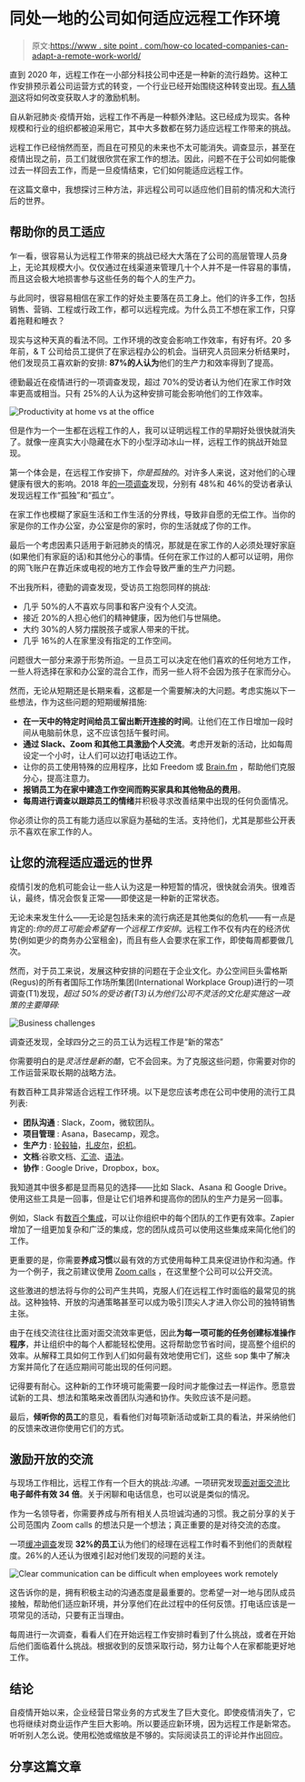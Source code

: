 # 同处一地的公司如何适应远程工作环境

> 原文:[https://www . site point . com/how-co located-companies-can-adapt-a-remote-work-world/](https://www.sitepoint.com/how-colocated-companies-can-adapt-to-a-remote-work-world/)

直到 2020 年，远程工作在一小部分科技公司中还是一种新的流行趋势。这种工作安排预示着公司运营方式的转变，一个行业已经开始围绕这种转变出现。[有人猜测](https://www.inc.com/scott-mautz/the-future-of-remote-work-is-happening-now-heres-how-to-make-it-work-for-you.html)这将如何改变获取人才的激励机制。

自从新冠肺炎·疫情开始，远程工作不再是一种额外津贴。这已经成为现实。各种规模和行业的组织都被迫采用它，其中大多数都在努力适应远程工作带来的挑战。

远程工作已经悄然而至，而且在可预见的未来也不太可能消失。调查显示，甚至在疫情出现之前，员工们就很欣赏在家工作的想法。因此，问题不在于公司如何能像过去一样回去工作，而是一旦疫情结束，它们如何能适应远程工作。

在这篇文章中，我想探讨三种方法，非远程公司可以适应他们目前的情况和大流行后的世界。

## 帮助你的员工适应

乍一看，很容易认为远程工作带来的挑战已经大大落在了公司的高层管理人员身上，无论其规模大小。仅仅通过在线渠道来管理几十个人并不是一件容易的事情，而且这会极大地损害参与这些任务的每个人的生产力。

与此同时，很容易相信在家工作的好处主要落在员工身上。他们的许多工作，包括销售、营销、工程或行政工作，都可以远程完成。为什么员工不想在家工作，只穿着拖鞋和睡衣？

现实与这种天真的看法不同。工作环境的改变会影响工作效率，有好有坏。20 多年前，& T 公司给员工提供了在家远程办公的机会。当研究人员回来分析结果时，他们发现员工喜欢新的安排: **87%的人认为**他们的生产力和效率得到了提高。

德勤最近在疫情进行的一项调查发现，超过 70%的受访者认为他们在家工作时效率更高或相当。只有 25%的人认为这种安排可能会影响他们的工作效率。

![Productivity at home vs at the office](../Images/2595e8f530db18fa1219582d574065f5.png)

但是作为一个一生都在远程工作的人，我可以证明远程工作的早期好处很快就消失了。就像一座真实大小隐藏在水下的小型浮动冰山一样，远程工作的挑战开始显现。

第一个体会是，在远程工作安排下，*你是孤独的*。对许多人来说，这对他们的心理健康有很大的影响。2018 年[的一项调查](https://www.hrmagazine.co.uk/article-details/freelancers-experiencing-isolation-and-mental-illness)发现，分别有 48%和 46%的受访者承认发现远程工作“孤独”和“孤立”。

在家工作也模糊了家庭生活和工作生活的分界线，导致非自愿的无偿工作。当你的家是你的工作办公室，办公室是你的家时，你的生活就成了你的工作。

最后一个考虑因素只适用于新冠肺炎的情况，那就是在家工作的人必须处理好家庭(如果他们有家庭的话)和其他分心的事情。任何在家工作过的人都可以证明，用你的网飞账户在靠近床或电视的地方工作会导致严重的生产力问题。

不出我所料，德勤的调查发现，受访员工抱怨同样的挑战:

*   几乎 50%的人不喜欢与同事和客户没有个人交流。
*   接近 20%的人担心他们的精神健康，因为他们与世隔绝。
*   大约 30%的人努力摆脱孩子或家人带来的干扰。
*   几乎 16%的人在家里没有指定的工作空间。

问题很大一部分来源于形势所迫。一旦员工可以决定在他们喜欢的任何地方工作，一些人将选择在家和办公室的混合工作，而另一些人将不会因为孩子在家而分心。

然而，无论从短期还是长期来看，这都是一个需要解决的大问题。考虑实施以下一些想法，作为这些问题的短期缓解措施:

*   **在一天中的特定时间给员工留出断开连接的时间**。让他们在工作日增加一段时间从电脑前休息，这不应该包括午餐时间。
*   **通过 Slack、Zoom 和其他工具激励个人交流**。考虑开发新的活动，比如每周设定一个小时，让人们可以边打电话边工作。
*   让你的员工使用特殊的应用程序，比如 Freedom 或 [Brain.fm](http://Brain.fm) ，帮助他们克服分心，提高注意力。
*   **报销员工为在家中建造工作空间而购买家具和其他物品的费用**。
*   **每周进行调查以跟踪员工的情绪**并积极寻求改善结果中出现的任何负面情况。

你必须让你的员工有能力适应以家庭为基础的生活。支持他们，尤其是那些公开表示不喜欢在家工作的人。

## 让您的流程适应遥远的世界

疫情引发的危机可能会让一些人认为这是一种短暂的情况，很快就会消失。很难否认，最终，情况会恢复正常——即使这是一种新的正常状态。

无论未来发生什么——无论是包括未来的流行病还是其他类似的危机——有一点是肯定的:*你的员工可能会希望有一个远程工作安排*。远程工作不仅有内在的经济优势(例如更少的商务办公室租金)，而且有些人会要求在家工作，即使每周都要做几次。

然而，对于员工来说，发展这种安排的问题在于企业文化。办公空间巨头雷格斯(Regus)的所有者国际工作场所集团(International Workplace Group)进行的一项调查(T1)发现，*超过 50%的受访者(T3)认为他们公司不灵活的文化是实施这一政策的主要障碍:*

![Business challenges](../Images/c52bf64ed521746ed255b0c4f0afc3d0.png)

调查还发现，全球四分之三的员工认为远程工作是“新的常态”

你需要明白的是*灵活性是新的酷*，它不会回来。为了克服这些问题，你需要对你的工作运营采取长期的战略方法。

有数百种工具非常适合远程工作环境。以下是您应该考虑在公司中使用的流行工具列表:

*   **团队沟通** : Slack，Zoom，微软团队。
*   **项目管理** : Asana，Basecamp，观念。
*   **生产力** : [轮毂轴](https://hubstaff.com/)，[扎皮尔](https://zapier.com/)，[织机](https://www.loom.com/)。
*   **文档**:谷歌文档、[汇流](https://www.atlassian.com/software/confluence)、[语法](https://contentfiesta.com/grammarly-review/)。
*   **协作** : Google Drive，Dropbox，box。

我知道其中很多都是显而易见的选择——比如 Slack、Asana 和 Google Drive。使用这些工具是一回事，但是让它们培养和提高你的团队的生产力是另一回事。

例如，Slack 有[数百个集成](https://slack.com/integrations)，可以让你组织中的每个团队的工作更有效率。Zapier 增加了一组更加复杂和广泛的集成，您的团队成员可以使用这些集成来简化他们的工作。

更重要的是，你需要**养成习惯**以最有效的方式使用每种工具来促进协作和沟通。作为一个例子，我之前建议使用 [Zoom calls](https://blog.zoom.us/creating-culture-community-amid-social-distancing-work-from-home/) ，在这里整个公司可以公开交流。

这些激进的想法将与你的公司产生共鸣，克服人们在远程工作时面临的最常见的挑战。这种独特、开放的沟通策略甚至可以成为吸引顶尖人才进入你公司的独特销售主张。

由于在线交流往往比面对面交流效率更低，因此**为每一项可能的任务创建标准操作程序**，并让组织中的每个人都能轻松使用。这将帮助您节省时间，提高整个组织的效率。从解释工具如何工作到人们如何最有效地使用它们，这些 sop 集中了解决方案并简化了在适应期间可能出现的任何问题。

记得要有耐心。这种新的工作环境可能需要一段时间才能像过去一样运作。愿意尝试新的工具、想法和策略来改善团队沟通和协作。失败应该不是问题。

最后，**倾听你的员工**的意见，看看他们对每项新活动或新工具的看法，并采纳他们的反馈来改进你使用它们的方式。

## 激励开放的交流

与现场工作相比，远程工作有一个巨大的挑战:*沟通*。一项研究发现[面对面交流](https://hbr.org/2017/04/a-face-to-face-request-is-34-times-more-successful-than-an-email)比**电子邮件有效 34 倍**。关于闲聊和电话信息，也可以说是类似的情况。

作为一名领导者，你需要养成与所有相关人员坦诚沟通的习惯。我之前分享的关于公司范围内 Zoom calls 的想法只是一个想法；真正重要的是对待交流的态度。

一项[缓冲调查](https://lp.buffer.com/state-of-remote-work-2020)发现 **32%的员工**认为他们的经理在远程工作时看不到他们的贡献程度。26%的人还认为很难引起对他们发现的问题的关注。

![Clear communication can be difficult when employees work remotely](../Images/8a34fd3584538397930ac25cb5702742.png)

这告诉你的是，拥有积极主动的沟通态度是最重要的。您希望一对一地与团队成员接触，帮助他们适应新环境，并分享他们在此过程中的任何反馈。打电话应该是一项常见的活动，只要有正当理由。

每周进行一次调查，看看人们在开始远程工作安排时看到了什么挑战，或者在开始后他们面临着什么挑战。根据收到的反馈采取行动，努力让每个人在家都能更好地工作。

## 结论

自疫情开始以来，企业经营日常业务的方式发生了巨大变化。即使疫情消失了，它也将继续对商业运作产生巨大影响。所以要适应新环境，因为远程工作是新常态。听听别人怎么说。使用松弛或缩放是不够的。实际阅读员工的评论并作出回应。

## 分享这篇文章